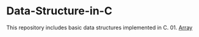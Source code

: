# Data-Structure-in-C
This repository includes basic data structures implemented in C.
<space> <space>01. [Array](https://github.com/RakhshandaMujib/Data-Structure-in-C/blob/main/01%20Array.c)
